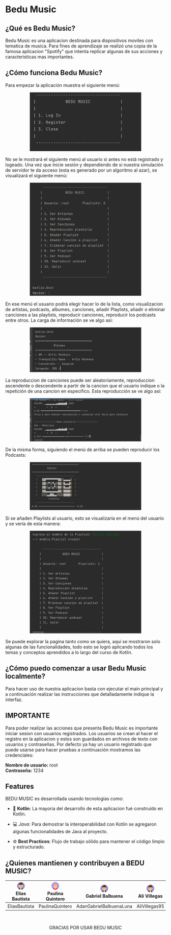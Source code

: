 <h1> Bedu Music </h1>

## ¿Qué es Bedu Music?

Bedu Music es una aplicacion destinada para dispositivos moviles con tematica de musica. Para fines de aprendizaje se realizó una copia de la famosa aplicacion
"Spotify" que intenta replicar algunas de sus acciones y caracteristicas mas importantes.


## ¿Cómo funciona Bedu Music?

Para empezar la aplicación muestra el siguiente menú:
<p align="center">
  <img src="./src/assets/MenuInicio.PNG" width="350" title="hover text">
</p>

No se le mostrará el siguiente menú al usuario si antes no está registrado y logeado. Una vez que inicie sesión y dependiendo de si nuestra simulación de servidor te da acceso (esta es generado por un algoritmo al azar), se visualizará el siguiente menú:

<p align="center">
  <img src="./src/assets/MenuAcciones.PNG" width="350" title="hover text">
</p>

En ese menú el usuario podrá elegir hacer lo de la lista, como visualizacion de artistas, podcasts, albumes, canciones, añadir Playlists, añadir o eliminar
canciones a las playlists, reproducir canciones, reproducir los podcasts entre otros.
La carga de información se ve algo asi:

<p align="center">
  <img src="./src/assets/CargaInformacion.PNG" width="350" title="hover text">
</p>

La reproduccion de canciones puede ser aleatoriamente, reproduccion ascendente o descendente a partir de la cancion que el usuario indique o la repetición de una cancion en especifico.
Esta reproducción se ve algo asi:

<p align="center">
  <img src="./src/assets/ReproducirCancion.PNG" width="350" title="hover text">
</p>

De la misma forma, siguiendo el menú de arriba se pueden reproducir los Podcasts:

<p align="center">
  <img src="./src/assets/ReproducirPodcast.PNG" width="350" title="hover text">
</p>

Si se añaden Playlists al usuario, esto se visualizaría en el menú del usuario y se vería de esta manera:

<p align="center">
  <img src="./src/assets/MenuPlaylist.PNG" width="350" title="hover text">
</p>

Se puede explorar la pagina tanto como se quiera, aqui se mostraron solo algunas de las funcionalidades, todo esto se logró aplicando todos los temas y conceptos
aprendidos a lo largo del curso de Kotlin.

## ¿Cómo puedo comenzar a usar Bedu Music localmente?

Para hacer uso de nuestra aplicacion basta con ejecutar el main principal y a continuación realizar las instrucciones que detalladamente indique la interfaz.

## IMPORTANTE

Para poder realizar las acciones que presenta Bedu Music es importante iniciar sesion con usuarios registrados. Los usuarios se crean al hacer el registro en la aplicacion y estos son guardados en archivos de texto con usuarios y contraseñas. Por defecto ya hay un usuario registrado que puede usarse para hacer pruebas
a continuación mostramos las credenciales:

**Nombre de usuario:** root
</br>
**Contraseña:** 1234

## Features

BEDU MUSIC es desarrollada usando tecnologías como:

- :iphone: **Kotlin**: La mayoria del desarrollo de esta aplicacion fué construído en Kotlin.

- :computer: *Java*: Para demostrar la interoperabilidad con Kotlin se agregaron algunas funcionalidades de Java al proyecto.

- :gear: **Best Practices**: Flujo de trabajo sólido para mantener el código limpio y estructurado.

## ¿Quienes mantienen y contribuyen a BEDU MUSIC?

| [<img src="https://raw.githubusercontent.com/raquellvazquez/to-do/develop/src/assets/boy.png" alt="IE / Edge" width="24px" height="24px" />](https://github.com/EliasBautista)</br>Elias Bautista| [<img src="https://raw.githubusercontent.com/raquellvazquez/to-do/develop/src/assets/girl.png" alt="Safari" width="24px" height="24px" />](https://github.com/PaulinaQuintero)</br>Paulina Quintero| [<img src="https://raw.githubusercontent.com/raquellvazquez/to-do/develop/src/assets/boy.png" alt="Chrome" width="24px" height="24px" />](https://github.com/AdanGabrielBalbuenaLuna)</br>Gabriel Balbuena| [<img src="https://raw.githubusercontent.com/raquellvazquez/to-do/develop/src/assets/boy.png" alt="Safari" width="24px" height="24px" />](https://github.com/AliVillegas95)</br>Ali Villegas ||
| --- | --- | --- | --- | --- |
| EliasBautista | PaulinaQuintero | AdanGabrielBalbuenaLuna| AliVillegas95 |

<br>
<p align="center">GRACIAS POR USAR BEDU MUSIC</p>

